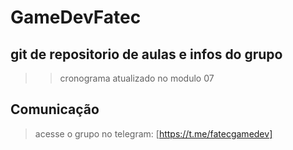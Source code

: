 # GameDevFatec

## git de repositorio de aulas e infos do grupo 
>>cronograma atualizado no modulo 07
>>
>>

## Comunicação
> acesse o grupo no telegram: [https://t.me/fatecgamedev]
